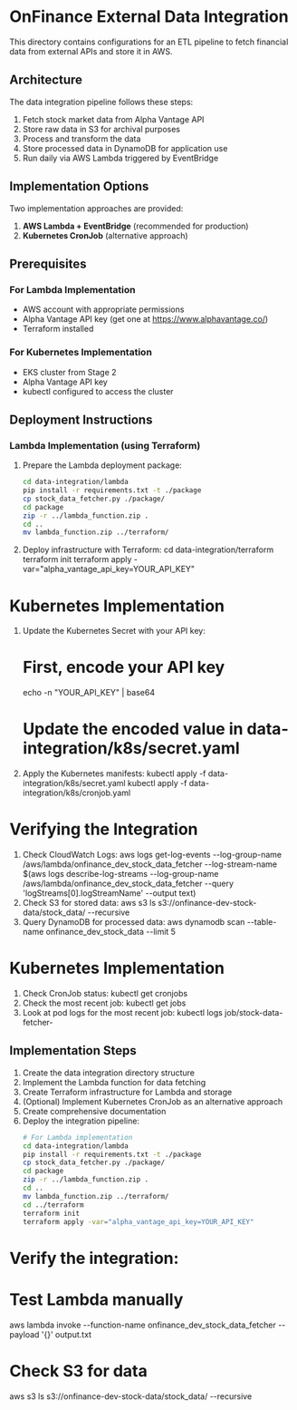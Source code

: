 # OnFinance External Data Integration

This directory contains configurations for an ETL pipeline to fetch financial data from external APIs and store it in AWS.

## Architecture

The data integration pipeline follows these steps:
1. Fetch stock market data from Alpha Vantage API
2. Store raw data in S3 for archival purposes
3. Process and transform the data
4. Store processed data in DynamoDB for application use
5. Run daily via AWS Lambda triggered by EventBridge

## Implementation Options

Two implementation approaches are provided:
1. **AWS Lambda + EventBridge** (recommended for production)
2. **Kubernetes CronJob** (alternative approach)

## Prerequisites

### For Lambda Implementation
- AWS account with appropriate permissions
- Alpha Vantage API key (get one at https://www.alphavantage.co/)
- Terraform installed

### For Kubernetes Implementation
- EKS cluster from Stage 2
- Alpha Vantage API key
- kubectl configured to access the cluster

## Deployment Instructions

### Lambda Implementation (using Terraform)

1. Prepare the Lambda deployment package:
   ```bash
   cd data-integration/lambda
   pip install -r requirements.txt -t ./package
   cp stock_data_fetcher.py ./package/
   cd package
   zip -r ../lambda_function.zip .
   cd ..
   mv lambda_function.zip ../terraform/

2. Deploy infrastructure with Terraform:
    cd data-integration/terraform
    terraform init
    terraform apply -var="alpha_vantage_api_key=YOUR_API_KEY"

# Kubernetes Implementation
1. Update the Kubernetes Secret with your API key:
    # First, encode your API key
    echo -n "YOUR_API_KEY" | base64
    # Update the encoded value in data-integration/k8s/secret.yaml
2. Apply the Kubernetes manifests:
    kubectl apply -f data-integration/k8s/secret.yaml
    kubectl apply -f data-integration/k8s/cronjob.yaml

# Verifying the Integration

1. Check CloudWatch Logs:
    aws logs get-log-events --log-group-name /aws/lambda/onfinance_dev_stock_data_fetcher --log-stream-name $(aws logs describe-log-streams --log-group-name /aws/lambda/onfinance_dev_stock_data_fetcher --query 'logStreams[0].logStreamName' --output text)
2. Check S3 for stored data:
    aws s3 ls s3://onfinance-dev-stock-data/stock_data/ --recursive
3. Query DynamoDB for processed data:
    aws dynamodb scan --table-name onfinance_dev_stock_data --limit 5

# Kubernetes Implementation

1. Check CronJob status:
    kubectl get cronjobs
2. Check the most recent job:
    kubectl get jobs
3. Look at pod logs for the most recent job:
    kubectl logs job/stock-data-fetcher-<job-id>

## Implementation Steps

1. Create the data integration directory structure
2. Implement the Lambda function for data fetching
3. Create Terraform infrastructure for Lambda and storage
4. (Optional) Implement Kubernetes CronJob as an alternative approach
5. Create comprehensive documentation
6. Deploy the integration pipeline:
   ```bash
   # For Lambda implementation
   cd data-integration/lambda
   pip install -r requirements.txt -t ./package
   cp stock_data_fetcher.py ./package/
   cd package
   zip -r ../lambda_function.zip .
   cd ..
   mv lambda_function.zip ../terraform/
   cd ../terraform
   terraform init
   terraform apply -var="alpha_vantage_api_key=YOUR_API_KEY"

# Verify the integration:

# Test Lambda manually
aws lambda invoke --function-name onfinance_dev_stock_data_fetcher --payload '{}' output.txt

# Check S3 for data
aws s3 ls s3://onfinance-dev-stock-data/stock_data/ --recursive
